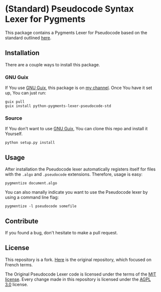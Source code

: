 # (Standard) Pseudocode Syntax Lexer for Pygments

This package contains a Pygments Lexer for Pseudocode based on the standard
outlined [here][a].

## Installation

There are a couple ways to install this package.

### GNU Guix

If You use [GNU Guix][b], this package is on [my channel][c]. Once You have it
set up, You can just run:

```
guix pull
guix install python-pygments-lexer-pseudocode-std
```

### Source

If You don't want to use [GNU Guix][b], You can clone this repo and install it
Yourself.

```
python setup.py install
```

## Usage

After installation the Pseudocode lexer automatically registers itself for files
with the `.algo` and `.pseudocode` extensions. Therefore, usage is easy:

    pygmentize document.algo

You can also manally indicate you want to use the Pseudocode lexer by using a
command line flag:

    pygmentize -l pseudocode somefile 

## Contribute

If you found a bug, don't hesitate to make a pull request.

## License

This repository is a fork. [Here][d] is the original repository, which focused
on French terms.

The Original Pseudocode Lexer code is licensed under the terms of the [MIT
license][e]. Every change made in this repository is licensed under the [AGPL
3.0][f] license.


[a]: https://users.csc.calpoly.edu/~jdalbey/SWE/pdl_std.html
[b]: https://guix.gnu.org/
[c]: https://sr.ht/~yewscion/yewscion-guix-channel/
[d]: https://github.com/svvac/pygments-lexer-pseudocode
[e]: https://opensource.org/licenses/MIT
[f]: https://www.gnu.org/licenses/agpl-3.0.en.html
